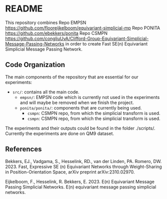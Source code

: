 # README

This repository combines Repo EMPSN https://github.com/flooreijkelboom/equivariant-simplicial-mp 
Repo PONITA https://github.com/ebekkers/ponita 
Repo CSMPN https://github.com/congliuUvA/Clifford-Group-Equivariant-Simplicial-Message-Passing-Networks 
in order to create Fast SE(n) Equivariant Simplicial Message Passing Network. 

## Code Organization
The main components of the repository that are essential for our experiments:
* `src/`: contains all the main code.
  * `empsn/`: EMPSN code which is currently not used in the experiments and will maybe be removed when we finish the project.
  * `ponita/ponita/`: components that are currently being used.
    * `csmpn`: CSMPN repo, from which the simplicial transform is used.
    * `csmpn`: CSMPN repo, from which the simplicial transform is used.


The experiments and their outputs could be found in the folder ./scripts/. Currently the experiments are done on QM9 dataset. 

## References
Bekkers, EJ., Vadgama, S., Hesselink, RD., van der Linden, PA. Romero, DW. 2023. Fast, Expressive SE (n) Equivariant Networks through Weight-Sharing in Position-Orientation Space, arXiv preprint arXiv:2310.02970.

Eijkelboom, F., Hesselink, R. Bekkers, E. 2023. E(n) Equivariant Message Passing Simplicial Networks. E(n) equivariant message passing simplicial networks.
